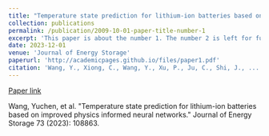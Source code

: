 ```yaml
---
title: "Temperature state prediction for lithium-ion batteries based on improved physics informed neural networks"
collection: publications
permalink: /publication/2009-10-01-paper-title-number-1
excerpt: 'This paper is about the number 1. The number 2 is left for future work.'
date: 2023-12-01
venue: 'Journal of Energy Storage'
paperurl: 'http://academicpages.github.io/files/paper1.pdf'
citation: 'Wang, Y., Xiong, C., Wang, Y., Xu, P., Ju, C., Shi, J., ... & Chu, J. (2023). Temperature state prediction for lithium-ion batteries based on improved physics informed neural networks. Journal of Energy Storage, 73, 108863.'
---
```


[Paper link](http://academicpages.github.io/files/paper1.pdf)

Wang, Yuchen, et al. "Temperature state prediction for lithium-ion batteries based on improved physics informed neural networks." Journal of Energy Storage 73 (2023): 108863.
